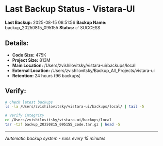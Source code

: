 # Last Backup Status - Vistara-UI

**Last Backup:** 2025-08-15 09:51:56
**Backup Name:** backup_20250815_095155
**Status:** ✅ SUCCESS

## Details:
- **Code Size:** 475K
- **Project Size:** 813M
- **Main Location:** /Users/zvishilovitsky/vistara-ui/backups/local
- **External Location:** /Users/zvishilovitsky/Backup_All_Projects/vistara-ui
- **Retention:** 24 hours (96 backups)

## Verify:
```bash
# Check latest backups
ls -la /Users/zvishilovitsky/vistara-ui/backups/local/ | tail -5

# Verify integrity
cd /Users/zvishilovitsky/vistara-ui/backups/local
tar -tzf backup_20250815_095155_code.tar.gz | head -5
```

---
*Automatic backup system - runs every 15 minutes*
